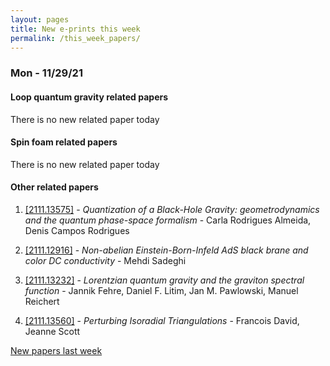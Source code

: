 ```yaml
---
layout: pages
title: New e-prints this week
permalink: /this_week_papers/
---
```




### Mon - 11/29/21

#### Loop quantum gravity related papers

There is no new related paper today 

#### Spin foam related papers

There is no new related paper today 



#### Other related papers

1. [[2111.13575]](https://arxiv.org/abs/2111.13575) - *Quantization of a Black-Hole Gravity: geometrodynamics and the quantum  phase-space formalism* - Carla Rodrigues Almeida, Denis Campos Rodrigues

1. [[2111.12916]](https://arxiv.org/abs/2111.12916) - *Non-abelian Einstein-Born-Infeld AdS black brane and color DC  conductivity* - Mehdi Sadeghi

1. [[2111.13232]](https://arxiv.org/abs/2111.13232) - *Lorentzian quantum gravity and the graviton spectral function* - Jannik Fehre, Daniel F. Litim, Jan M. Pawlowski, Manuel Reichert

1. [[2111.13560]](https://arxiv.org/abs/2111.13560) - *Perturbing Isoradial Triangulations* - Francois David, Jeanne Scott






[New papers last week]({{site.url}}/archived/weekly/pre-print/2021/11/29/archived_weekly_papers.html)